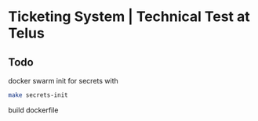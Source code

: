 # Ticketing System | Technical Test at Telus

## Todo
docker swarm init for secrets with
```sh
make secrets-init
```
build dockerfile
